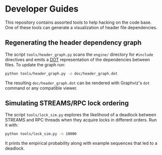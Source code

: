 # Developer Guides

This repository contains assorted tools to help hacking on the code base. One of these tools can generate a visualization of header file dependencies.

## Regenerating the header dependency graph

The script `tools/header_graph.py` scans the `engine/` directory for `#include` directives and emits a [DOT](https://graphviz.org/) representation of the dependencies between files. To update the graph run:

```sh
python tools/header_graph.py -o doc/header_graph.dot
```

The resulting `doc/header_graph.dot` can be rendered with Graphviz's `dot` command or any compatible viewer.

## Simulating STREAMS/RPC lock ordering

The script `tools/lock_sim.py` explores the likelihood of a deadlock between STREAMS and RPC threads when they acquire locks in different orders. Run it with:

```sh
python tools/lock_sim.py -n 10000
```

It prints the empirical probability along with example sequences that led to a deadlock.
